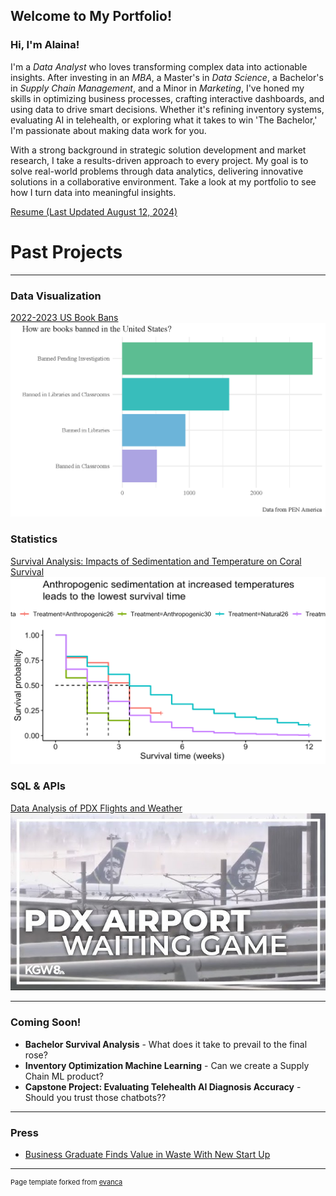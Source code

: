 ## Welcome to My Portfolio!

### **Hi, I'm Alaina!**

I'm a *Data Analyst* who loves transforming complex data into actionable insights. After investing in an *MBA*, a Master's in *Data Science*, a Bachelor's in *Supply Chain Management*, and a Minor in *Marketing*, I've honed my skills in optimizing business processes, crafting interactive dashboards, and using data to drive smart decisions. Whether it's refining inventory systems, evaluating AI in telehealth, or exploring what it takes to win 'The Bachelor,' I'm passionate about making data work for you.

With a strong background in strategic solution development and market research, I take a results-driven approach to every project. My goal is to solve real-world problems through data analytics, delivering innovative solutions in a collaborative environment. Take a look at my portfolio to see how I turn data into meaningful insights.


[Resume (Last Updated August 12, 2024)](/AlainaHolland_Portfolio_Resume.pdf)

# Past Projects

---

### Data Visualization

[2022-2023 US Book Bans](projects/Project1)
![Book Bans Logo](images/bookbanslogo.png?raw=true)

### Statistics 

[Survival Analysis: Impacts of Sedimentation and Temperature on Coral Survival](projects/Project3)
![Coral Survival Analysis](images/coralSA.png?raw=true)

### SQL & APIs

[Data Analysis of PDX Flights and Weather](projects/Project2)
![PDX Flights and Weather](images/pdx.jpg?raw=true)

---

### Coming Soon!

* **Bachelor Survival Analysis** - What does it take to prevail to the final rose?
* **Inventory Optimization Machine Learning** - Can we create a Supply Chain ML product?
* **Capstone Project: Evaluating Telehealth AI Diagnosis Accuracy** - Should you trust those chatbots??

---

### Press

- [Business Graduate Finds Value in Waste With New Start Up](https://www.boisestate.edu/news/2021/06/03/business-graduate-finds-value-in-waste-with-new-start-up/)

---

<p style="font-size:11px">Page template forked from <a href="https://github.com/evanca/quick-portfolio">evanca</a></p>
<!-- Remove the above link if you don't want to attribute -->
